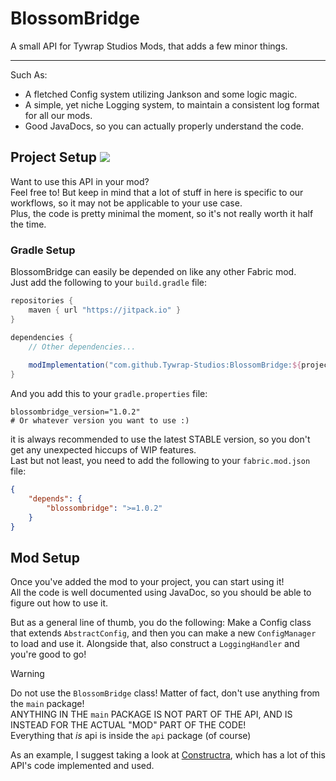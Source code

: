 # BlossomBridge
A small API for Tywrap Studios Mods, that adds a few minor things.

---
Such As:
- A fletched Config system utilizing Jankson and some logic magic.
- A simple, yet niche Logging system, to maintain a consistent log format for all our mods.
- Good JavaDocs, so you can actually properly understand the code.
## Project Setup [![](https://jitpack.io/v/Tywrap-Studios/BlossomBridge.svg)](https://jitpack.io/#Tywrap-Studios/BlossomBridge)
Want to use this API in your mod?  
Feel free to! But keep in mind that a lot of stuff in here is specific to our workflows, so it may not be applicable to your use case.  
Plus, the code is pretty minimal the moment, so it's not really worth it half the time.  
### Gradle Setup
BlossomBridge can easily be depended on like any other Fabric mod.  
Just add the following to your `build.gradle` file:
```groovy
repositories {
    maven { url "https://jitpack.io" }
}

dependencies {
    // Other dependencies...
    
	modImplementation("com.github.Tywrap-Studios:BlossomBridge:${project.blossombridge_version}")
}
```
And you add this to your `gradle.properties` file:
```properties
blossombridge_version="1.0.2"
# Or whatever version you want to use :)
```
it is always recommended to use the latest STABLE version, so you don't get any unexpected hiccups of WIP features.  
Last but not least, you need to add the following to your `fabric.mod.json` file:
```json
{
    "depends": {
        "blossombridge": ">=1.0.2"
    }
}
```
## Mod Setup
Once you've added the mod to your project, you can start using it!  
All the code is well documented using JavaDoc, so you should be able to figure out how to use it.  
  
But as a general line of thumb, you do the following: Make a Config class that extends `AbstractConfig`, and then you can make a new `ConfigManager` to load and use it. Alongside that, also construct a `LoggingHandler` and you're good to go!
> [!WARNING]
Do not use the `BlossomBridge` class! Matter of fact, don't use anything from the `main` package!  
ANYTHING IN THE `main` PACKAGE IS NOT PART OF THE API, AND IS INSTEAD FOR THE ACTUAL "MOD" PART OF THE CODE!  
Everything that _is_ api is inside the `api` package (of course)
  
  
As an example, I suggest taking a look at [Constructra](https://github.com/Tywrap-Studios/Constructra), which has a lot of this API's code implemented and used.

